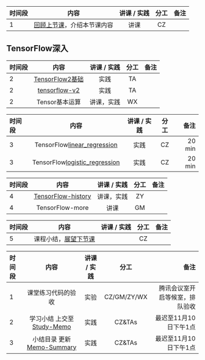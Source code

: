 |时间段 |  内容    | 讲课 / 实践     |  分工  |  备注       |
| :----- |  :--------:  |   :---------:    |    :-----:    | -----: |
|   1  |  [回顾上节课](../WW8/WW8-Plan.md)，介绍本节课内容     |  讲课    |     CZ     |      |

## TensorFlow深入

| 时间段 |       内容         | 讲课 / 实践 | 分工  | 备注 |
| :----- | :------------: | :---------: | :-----: | -----: |
|    2   | [TensorFlow2基础](TensorFlow2-basic.md)  |    实践     |  TA   |      |
|    2   | [tensorflow-v2](../../../Computing/TensorFlow2)    |    实践     |  TA   |      |
|    2   | Tensor基本运算  |  讲课，实践    |    WX    |         |

| 时间段 |       内容         | 讲课 / 实践 | 分工  | 备注 |
| :----- | :------------: | :---------: | :-----: | -----: |
|    3   | TensorFlow[linear_regression](../../../Computing/TensorFlow2/learnTensorFlow2/notebooks/2_BasicModels/linear_regression.ipynb) |   实践   |  CZ   |  20 min   | 
|    3   | TensorFlow[logistic_regression](../../../Computing/TensorFlow2/learnTensorFlow2/notebooks/2_BasicModels/logistic_regression.ipynb) |   实践  |  CZ   |  20 min   |


| 时间段 |                             内容                             | 讲课 / 实践 | 分工  | 备注 |
| :----- | :------------: | :---------: | :-----: | -----: |
|    4   | [TensorFlow-history](../../../Readings/MI/tensorflow-history)   |  讲课，实践    |    ZY    |         |
|    4   | TensorFlow-more |  讲课   |  GM  |    |


|时间段  |  内容    | 讲课 / 实践  |  分工  |  备注       |
| :---  |  :------:  | :----:  |    :----:    | ---: |
|   5  |  课程小结，[展望下节课](../../Part2/WW10/WW10-Plan.md)       |     |  CZ |   |


|时间段     |  内容    | 讲课 / 实践     |  分工  | 备注       |
| :---      |   :----:    |   :----:    |    :----:    |       ---: |
|   1      | 课堂练习代码的验收     |  实验   |     CZ/GM/ZY/WX     |    腾讯会议室开启等候室，排队验收     |
|   2      | 学习小结 上交至[Study-Memo](../../../Memos/Study-Memo)    |  实践    |     CZ&TAs     |   最迟至11月10日下午1点      |
|   3      | 小结目录 更新 [Memo-Summary](../../../Memos/Memo-Summary)  |  实践    |     CZ&TAs     |   最迟至11月10日下午1点      |

